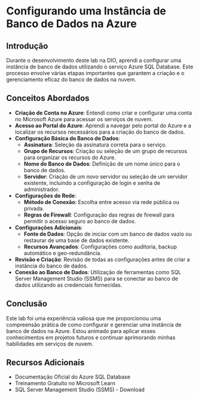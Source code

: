 # Configurando uma Instância de Banco de Dados na Azure

## Introdução
Durante o desenvolvimento deste lab na DIO, aprendi a configurar uma instância de banco de dados utilizando o serviço Azure SQL Database. Este processo envolve várias etapas importantes que garantem a criação e o gerenciamento eficaz do banco de dados na nuvem.

## Conceitos Abordados
- **Criação de Conta no Azure**: Entendi como criar e configurar uma conta no Microsoft Azure para acessar os serviços de nuvem.
- **Acesso ao Portal do Azure**: Aprendi a navegar pelo portal do Azure e a localizar os recursos necessários para a criação do banco de dados.
- **Configuração Básica do Banco de Dados**:
  - **Assinatura**: Seleção da assinatura correta para o serviço.
  - **Grupo de Recursos**: Criação ou seleção de um grupo de recursos para organizar os recursos do Azure.
  - **Nome do Banco de Dados**: Definição de um nome único para o banco de dados.
  - **Servidor**: Criação de um novo servidor ou seleção de um servidor existente, incluindo a configuração de login e senha de administrador.
- **Configurações de Rede**:
  - **Método de Conexão**: Escolha entre acesso via rede pública ou privada.
  - **Regras de Firewall**: Configuração das regras de firewall para permitir o acesso seguro ao banco de dados.
- **Configurações Adicionais**:
  - **Fonte de Dados**: Opção de iniciar com um banco de dados vazio ou restaurar de uma base de dados existente.
  - **Recursos Avançados**: Configurações como auditoria, backup automático e geo-redundância.
- **Revisão e Criação**: Revisão de todas as configurações antes de criar a instância do banco de dados.
- **Conexão ao Banco de Dados**: Utilização de ferramentas como SQL Server Management Studio (SSMS) para se conectar ao banco de dados utilizando as credenciais fornecidas.

## Conclusão
Este lab foi uma experiência valiosa que me proporcionou uma compreensão prática de como configurar e gerenciar uma instância de banco de dados na Azure. Estou animado para aplicar esses conhecimentos em projetos futuros e continuar aprimorando minhas habilidades em serviços de nuvem.

## Recursos Adicionais
- Documentação Oficial do Azure SQL Database
- Treinamento Gratuito no Microsoft Learn
- SQL Server Management Studio (SSMS) - Download
